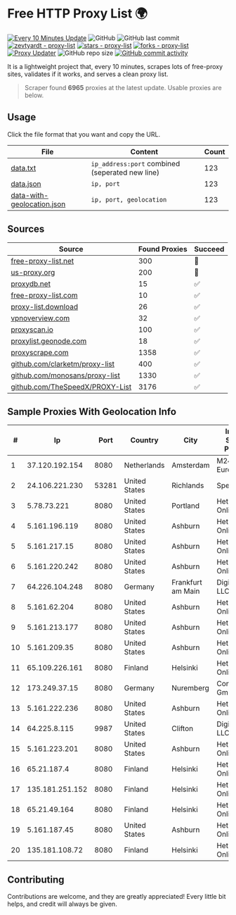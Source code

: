 
# Free HTTP Proxy List 🌍

[![Every 10 Minutes Update](https://github.com/mertguvencli/http-proxy-list/actions/workflows/main.yml/badge.svg?branch=main)](https://github.com/mertguvencli/http-proxy-list/actions/workflows/main.yml)
![GitHub](https://img.shields.io/github/license/mertguvencli/http-proxy-list)
![GitHub last commit](https://img.shields.io/github/last-commit/mertguvencli/http-proxy-list)
[![zevtyardt - proxy-list](https://img.shields.io/static/v1?label=zevtyardt&message=proxy-list&color=blue&logo=github)](https://github.com/zevtyardt/proxy-list "Go to GitHub repo")
[![stars - proxy-list](https://img.shields.io/github/stars/zevtyardt/proxy-list?style=social)](https://github.com/zevtyardt/proxy-list)
[![forks - proxy-list](https://img.shields.io/github/forks/zevtyardt/proxy-list?style=social)](https://github.com/zevtyardt/proxy-list)
[![Proxy Updater](https://github.com/zevtyardt/proxy-list/workflows/Proxy%20Updater/badge.svg)](https://github.com/zevtyardt/proxy-list/actions?query=workflow:"Proxy+Updater")
![GitHub repo size](https://img.shields.io/github/repo-size/zevtyardt/proxy-list)
[![GitHub commit activity](https://img.shields.io/github/commit-activity/m/zevtyardt/proxy-list?logo=commits)](https://github.com/zevtyardt/proxy-list/commits/main)

It is a lightweight project that, every 10 minutes, scrapes lots of free-proxy sites, validates if it works, and serves a clean proxy list.

> Scraper found **6965** proxies at the latest update. Usable proxies are below.

## Usage

Click the file format that you want and copy the URL.

|File|Content|Count|
|----|-------|-----|
|[data.txt](https://raw.githubusercontent.com/mertguvencli/http-proxy-list/main/proxy-list/data.txt)|`ip_address:port` combined (seperated new line)|123|
|[data.json](https://raw.githubusercontent.com/mertguvencli/http-proxy-list/main/proxy-list/data.json)|`ip, port`|123|
|[data-with-geolocation.json](https://raw.githubusercontent.com/mertguvencli/http-proxy-list/main/proxy-list/data-with-geolocation.json)|`ip, port, geolocation`|123|

## Sources

|Source|Found Proxies|Succeed|
|------|-------------|-------|
|[free-proxy-list.net](https://free-proxy-list.net)|300|🚫|
|[us-proxy.org](https://www.us-proxy.org)|200|🚫|
|[proxydb.net](http://proxydb.net)|15|✅|
|[free-proxy-list.com](https://free-proxy-list.com/?page=&port=&type%5B%5D=http&type%5B%5D=https&up_time=0&search=Search)|10|✅|
|[proxy-list.download](https://www.proxy-list.download/HTTP)|26|✅|
|[vpnoverview.com](https://vpnoverview.com/privacy/anonymous-browsing/free-proxy-servers)|32|✅|
|[proxyscan.io](https://www.proxyscan.io)|100|✅|
|[proxylist.geonode.com](https://proxylist.geonode.com/api/proxy-list?limit=300&page=1&sort_by=lastChecked&sort_type=desc&protocols=http,https)|18|✅|
|[proxyscrape.com](https://api.proxyscrape.com/v2/?request=displayproxies&protocol=http&timeout=10000&country=all&ssl=all&anonymity=all)|1358|✅|
|[github.com/clarketm/proxy-list](https://raw.githubusercontent.com/clarketm/proxy-list/master/proxy-list-raw.txt)|400|✅|
|[github.com/monosans/proxy-list](https://raw.githubusercontent.com/monosans/proxy-list/main/proxies/http.txt)|1330|✅|
|[github.com/TheSpeedX/PROXY-List](https://raw.githubusercontent.com/TheSpeedX/PROXY-List/master/http.txt)|3176|✅|


## Sample Proxies With Geolocation Info

|#|Ip|Port|Country|City|Internet Service Provider|
|-|--|----|-------|----|-------------------------|
|1|37.120.192.154|8080|Netherlands|Amsterdam|M247 Europe SRL|
|2|24.106.221.230|53281|United States|Richlands|Spectrum|
|3|5.78.73.221|8080|United States|Portland|Hetzner Online GmbH|
|4|5.161.196.119|8080|United States|Ashburn|Hetzner Online GmbH|
|5|5.161.217.15|8080|United States|Ashburn|Hetzner Online GmbH|
|6|5.161.220.242|8080|United States|Ashburn|Hetzner Online GmbH|
|7|64.226.104.248|8080|Germany|Frankfurt am Main|DigitalOcean, LLC|
|8|5.161.62.204|8080|United States|Ashburn|Hetzner Online GmbH|
|9|5.161.213.177|8080|United States|Ashburn|Hetzner Online GmbH|
|10|5.161.209.35|8080|United States|Ashburn|Hetzner Online GmbH|
|11|65.109.226.161|8080|Finland|Helsinki|Hetzner Online GmbH|
|12|173.249.37.15|8080|Germany|Nuremberg|Contabo GmbH|
|13|5.161.222.236|8080|United States|Ashburn|Hetzner Online GmbH|
|14|64.225.8.115|9987|United States|Clifton|DigitalOcean, LLC|
|15|5.161.223.201|8080|United States|Ashburn|Hetzner Online GmbH|
|16|65.21.187.4|8080|Finland|Helsinki|Hetzner Online GmbH|
|17|135.181.251.152|8080|Finland|Helsinki|Hetzner Online GmbH|
|18|65.21.49.164|8080|Finland|Helsinki|Hetzner Online GmbH|
|19|5.161.187.45|8080|United States|Ashburn|Hetzner Online GmbH|
|20|135.181.108.72|8080|Finland|Helsinki|Hetzner Online GmbH|



## Contributing

Contributions are welcome, and they are greatly appreciated! Every
little bit helps, and credit will always be given.

